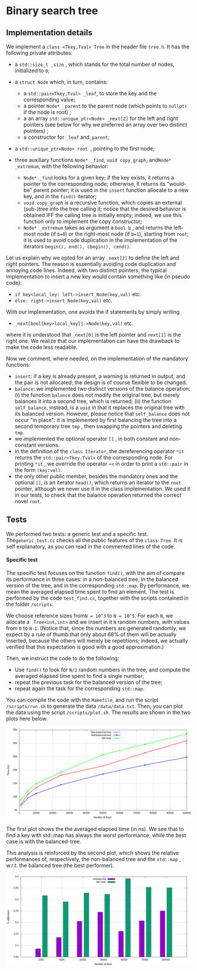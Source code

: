 # Binary search tree

## Implementation details

We implement a `class <Tkey,Tval> Tree` in the header file `tree.h`. It has the following private attributes:

- a `std::size_t _size` , which stands for the total number of nodes, initialized to `0`;
- a `struct Node` which, in turn, contains:
  - a `std::pair<Tkey,Tval> _leaf`, to store the key and the corresponding value;
  - a pointer `Node* _parent` to the parent node (which points to `nullptr` if the node is root) ;
  - a an array `std::unique_ptr<Node> _next[2]` for the left and right pointers (see below for why we preferred an array over two distinct pointers) ;
  - a constructor for `_leaf` and`_parent`;

- a `std::unique_ptr<Node> root `, pointing to the first node;
- three auxiliary functions `Node* _find`, `void copy_graph`, and`Node* _extremum`, with the following behavior:
  - `Node* _find` looks for a given key; if the key exists, it returns a pointer to the corresponding node; otherwise, it returns its "would-be" parent pointer; it is used in the `insert` function allocate to a new key, and in the `find()` iterator;
  - `void copy_graph` is a recursive function, which copies an external (sub-)tree into the tree calling it; notice that the desired behavior is obtained IFF the calling tree is initially empty; indeed, we use this function only to implement the copy constructor;
  - `Node* _extremum` takes as argument a `bool b` , and returns the left-most node (if `b=0`) or the right-most node (if `b=1`), starting from `root`; it is used to avoid code duplication in the implementation of the iterators `begin(), end(), cbegin(), cend()`.

Let us explain why we opted for an array `_next[2]` to define the left and right pointers. The reason is essentially avoiding code duplication and annoying code lines. Indeed, with two distinct pointers, the typical implementation to insert a new key would contain something like (in pseudo code): 

- `if key<local_ley: left->insert_Node(key,val)` etc.
- `else: right->insert_Node(key,val)` etc.

With our implementation, one avoids the if statements by simply writing 

- `_next[bool{key>local_key}]->Node(key,val)` etc.

where it is understood that `_next[0]` is the left pointer and `next[1]` is the right one. We realize that our implementation can have the drawback to make the code less readable.

Now we comment, where needed, on the implementation of the mandatory functions:

- `insert`: if a key is already present, a warning is returned in output, and the pair is not allocated; the design is of course flexible to be changed.
- `balance`: we implemented two distinct versions of the balance operation: (i) the function `balance` does not modify the original tree, but merely balances it into a second tree, which is returned; (ii) the function `self_balance`, instead, is a `void` in that it replaces the original tree with its balanced version. However, please notice that `self_balance` does not occur "in place": it is implemented by first balancing the tree into a second temporary tree `tmp` , then swapping the pointers and deleting `tmp`.
- we implemented the optional operator `[]` , in both constant and non-constant versions.
- in the definition of the `class Iterator`, the dereferencing operator `*it` returns the `std::pair<Tkey,Tval>` of the corresponding node. For printing `*it` , we override the operator `<<` in order to print a `std::pair` in the form `(key:val)`.
- the only other public member, besides the mandatory ones and the optional `[]`, is an iterator `head()`, which returns an iterator to the `root` pointer, although we never use it in the class implementation. We used it in our tests, to check that the balance operation returned the correct novel `root`.



## Tests

We performed two tests: a generic test and a specific test. The`generic_test.cc` checks all the public features of the `class Tree`. It is self explanatory, as you can read in the commented lines of the code.

#### Specific test

The specific test focuses on the function `find()`, with the aim of compare its performance in three cases: in a non-balanced tree, in the balanced version of the tree, and in the corresponding `std::map`. By performance, we mean the averaged elapsed time spent to find an element. The test is performed by the code `test_find.cc`, together with the scripts contained in the folder `/scripts`.

We choose reference sizes from`N = 10^3` to `N = 10^5`. For each `N`, we allocate a ` Tree<int,int>` and we insert in it `N` random numbers, with values from `0` to `N-1`. (Notice that, since the numbers are generated randomly, we expect by a rule of thumb that only about 68% of them will be actually inserted, because the others will merely be repetitions; indeed, we actually verified that this expectation is good with a good approximation.)

Then, we instruct the code to do the following:

- Use `find()` to look for `N/2` random numbers in the tree, and compute the averaged elapsed time spent to find a single number;
- repeat the previous task for the balanced version of the tree;
- repeat again the task for the corresponding `std::map`.

You can compile the code with the `Makefile`, and run the script `/scripts/run.sh` to generate the data `/data/data.txt`. Then, you can plot the data using the script `/scripts/plot.sh`. The results are shown in the two plots here below.

![](plots/search_test.png)

The first plot shows the the averaged elapsed time (in ns). We see that to find a key with std::map has always the worst performance, while the best case is with the balanced-tree.

This analysis is reinforced by the second plot, which shows the relative performances of, respectively, the non-balanced tree and the `std::map` , w.r.t. the balanced tree (the best performer).

![](plots/difference.png)